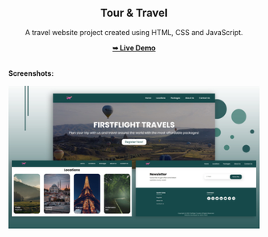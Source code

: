 <h2 align="center">Tour & Travel</h2>
<div align="center">
<p>A travel website project created using HTML, CSS and JavaScript.</p>
<a href="https://kiran-athili.github.io/Tour_Travel/" target="_blank"><strong>➥ Live Demo</strong></a>
</div> <br/><br/>
<b>Screenshots:</b> <br/><br/>
<img src="https://github.com/Kiran-athili/Tour_Travel/blob/main/readme%20images/readme-image.jpg"></img>
